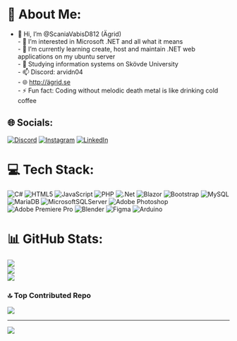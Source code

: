 # 💫 About Me:
- 👋 Hi, I’m @ScaniaVabisD812 (Ägrid)<br>- 👀 I’m interested in Microsoft .NET and all what it means<br>- 🌱 I’m currently learning create, host and maintain .NET web applications on my ubuntu server<br>- 🏫 Studying information systems on Skövde University<br>- 📫 Discord: arvidn04<br>- 🌐 http://ägrid.se<br>- ⚡ Fun fact: Coding without melodic death metal is like drinking cold coffee


## 🌐 Socials:
[![Discord](https://img.shields.io/badge/Discord-%237289DA.svg?logo=discord&logoColor=white)](https://discord.gg/arvidn04) [![Instagram](https://img.shields.io/badge/Instagram-%23E4405F.svg?logo=Instagram&logoColor=white)](https://instagram.com/arvidnordstrom04) [![LinkedIn](https://img.shields.io/badge/LinkedIn-%230077B5.svg?logo=linkedin&logoColor=white)](https://linkedin.com/in/arvid-nordström-05992724b) 

# 💻 Tech Stack:
![C#](https://img.shields.io/badge/c%23-%23239120.svg?style=for-the-badge&logo=csharp&logoColor=white) ![HTML5](https://img.shields.io/badge/html5-%23E34F26.svg?style=for-the-badge&logo=html5&logoColor=white) ![JavaScript](https://img.shields.io/badge/javascript-%23323330.svg?style=for-the-badge&logo=javascript&logoColor=%23F7DF1E) ![PHP](https://img.shields.io/badge/php-%23777BB4.svg?style=for-the-badge&logo=php&logoColor=white) ![.Net](https://img.shields.io/badge/.NET-5C2D91?style=for-the-badge&logo=.net&logoColor=white) ![Blazor](https://img.shields.io/badge/blazor-%235C2D91.svg?style=for-the-badge&logo=blazor&logoColor=white) ![Bootstrap](https://img.shields.io/badge/bootstrap-%238511FA.svg?style=for-the-badge&logo=bootstrap&logoColor=white) ![MySQL](https://img.shields.io/badge/mysql-4479A1.svg?style=for-the-badge&logo=mysql&logoColor=white) ![MariaDB](https://img.shields.io/badge/MariaDB-003545?style=for-the-badge&logo=mariadb&logoColor=white) ![MicrosoftSQLServer](https://img.shields.io/badge/Microsoft%20SQL%20Server-CC2927?style=for-the-badge&logo=microsoft%20sql%20server&logoColor=white) ![Adobe Photoshop](https://img.shields.io/badge/adobe%20photoshop-%2331A8FF.svg?style=for-the-badge&logo=adobe%20photoshop&logoColor=white) ![Adobe Premiere Pro](https://img.shields.io/badge/Adobe%20Premiere%20Pro-9999FF.svg?style=for-the-badge&logo=Adobe%20Premiere%20Pro&logoColor=white) ![Blender](https://img.shields.io/badge/blender-%23F5792A.svg?style=for-the-badge&logo=blender&logoColor=white) ![Figma](https://img.shields.io/badge/figma-%23F24E1E.svg?style=for-the-badge&logo=figma&logoColor=white) ![Arduino](https://img.shields.io/badge/-Arduino-00979D?style=for-the-badge&logo=Arduino&logoColor=white)
# 📊 GitHub Stats:
![](https://github-readme-stats.vercel.app/api?username=ScaniaVabisD812&theme=dark&hide_border=false&include_all_commits=true&count_private=true)<br/>
![](https://github-readme-streak-stats.herokuapp.com/?user=ScaniaVabisD812&theme=dark&hide_border=false)<br/>
![](https://github-readme-stats.vercel.app/api/top-langs/?username=ScaniaVabisD812&theme=dark&hide_border=false&include_all_commits=true&count_private=true&layout=compact)

### 🔝 Top Contributed Repo
![](https://github-contributor-stats.vercel.app/api?username=ScaniaVabisD812&limit=5&theme=dark&combine_all_yearly_contributions=true)

---
[![](https://visitcount.itsvg.in/api?id=ScaniaVabisD812&icon=0&color=0)](https://visitcount.itsvg.in)

<!-- Proudly created with GPRM ( https://gprm.itsvg.in ) -->
